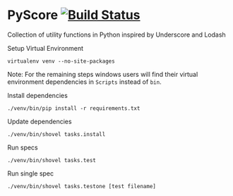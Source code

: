 # PyScore [![Build Status](https://travis-ci.org/agguzman/pyscore.svg?branch=master)](https://travis-ci.org/agguzman/pyscore)

Collection of utility functions in Python inspired by Underscore and Lodash

Setup Virtual Environment
```
virtualenv venv --no-site-packages
```

Note: For the remaining steps windows users will find their virtual environment dependencies in
`Scripts` instead of `bin`.

Install dependencies
```
./venv/bin/pip install -r requirements.txt
```

Update dependencies
```
./venv/bin/shovel tasks.install
```

Run specs
```
./venv/bin/shovel tasks.test
```

Run single spec
```
./venv/bin/shovel tasks.testone [test filename]
```

